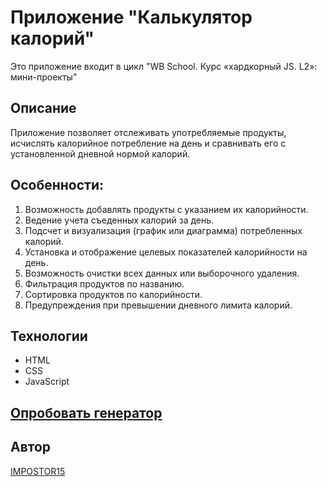 # Приложение "Калькулятор калорий"
Это приложение входит в цикл "WB School. Курс «хардкорный JS. L2»: мини-проекты"

## Описание
Приложение позволяет отслеживать употребляемые продукты, исчислять калорийное потребление на день и сравнивать его с установленной дневной нормой калорий.

## Особенности:
1.	Возможность добавлять продукты с указанием их калорийности.
2.	Ведение учета съеденных калорий за день.
3.	Подсчет и визуализация (график или диаграмма) потребленных калорий.
4.	Установка и отображение целевых показателей калорийности на день.
5.	Возможность очистки всех данных или выборочного удаления.
6.	Фильтрация продуктов по названию.
7.	Сортировка продуктов по калорийности.
8.	Предупреждения при превышении дневного лимита калорий.


## Технологии
- HTML
- CSS
- JavaScript

## [Опробовать генератор](https://canvas-meme-generator.netlify.app/)


## Автор

[IMPOSTOR15](https://github.com/IMPOSTOR15)